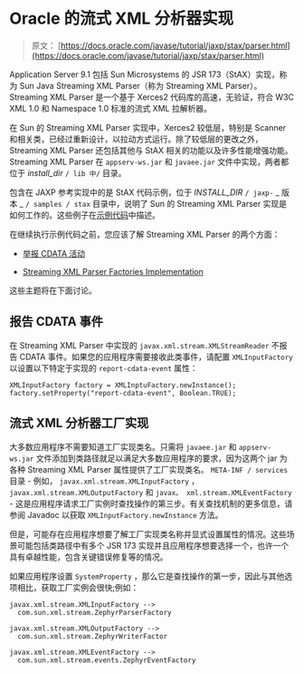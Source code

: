 # Oracle 的流式 XML 分析器实现

> 原文： [https://docs.oracle.com/javase/tutorial/jaxp/stax/parser.html](https://docs.oracle.com/javase/tutorial/jaxp/stax/parser.html)

Application Server 9.1 包括 Sun Microsystems 的 JSR 173（StAX）实现，称为 Sun Java Streaming XML Parser（称为 Streaming XML Parser）。 Streaming XML Parser 是一个基于 Xerces2 代码库的高速，无验证，符合 W3C XML 1.0 和 Namespace 1.0 标准的流式 XML 拉解析器。

在 Sun 的 Streaming XML Parser 实现中，Xerces2 较低层，特别是 Scanner 和相关类，已经过重新设计，以拉动方式运行。除了较低层的更改之外，Streaming XML Parser 还包括其他与 StAX 相关的功能以及许多性能增强功能。 Streaming XML Parser 在 `appserv-ws.jar` 和 `javaee.jar` 文件中实现，两者都位于 _install_dir_ `/ lib 中/` 目录。

包含在 JAXP 参考实现中的是 StAX 代码示例，位于 _INSTALL_DIR_ `/ jaxp-` _ 版本 _ `/ samples / stax` 目录中，说明了 Sun 的 Streaming XML Parser 实现是如何工作的。这些例子在[示例代码](example.html)中描述。

在继续执行示例代码之前，您应该了解 Streaming XML Parser 的两个方面：

*   [举报 CDATA 活动](#bnbfj)

*   [Streaming XML Parser Factories Implementation](#bnbfk)

这些主题将在下面讨论。

## 报告 CDATA 事件

在 Streaming XML Parser 中实现的 `javax.xml.stream.XMLStreamReader` 不报告 CDATA 事件。如果您的应用程序需要接收此类事件，请配置 `XMLInputFactory` 以设置以下特定于实现的 `report-cdata-event` 属性：

```
XMLInputFactory factory = XMLInptuFactory.newInstance();
factory.setProperty("report-cdata-event", Boolean.TRUE);

```

## 流式 XML 分析器工厂实现

大多数应用程序不需要知道工厂实现类名。只需将 `javaee.jar` 和 `appserv-ws.jar` 文件添加到类路径就足以满足大多数应用程序的要求，因为这两个 jar 为各种 Streaming XML Parser 属性提供了工厂实现类名。 `META-INF / services` 目录 - 例如， `javax.xml.stream.XMLInputFactory` ， `javax.xml.stream.XMLOutputFactory` 和 `javax。 xml.stream.XMLEventFactory` - 这是应用程序请求工厂实例时查找操作的第三步。有关查找机制的更多信息，请参阅 Javadoc 以获取 `XMLInputFactory.newInstance` 方法。

但是，可能存在应用程序想要了解工厂实现类名称并显式设置属性的情况。这些场景可能包括类路径中有多个 JSR 173 实现并且应用程序想要选择一个，也许一个具有卓越性能，包含关键错误修复等的情况。

如果应用程序设置 `SystemProperty` ，那么它是查找操作的第一步，因此与其他选项相比，获取工厂实例会很快;例如：

```
javax.xml.stream.XMLInputFactory -->
  com.sun.xml.stream.ZephyrParserFactory

javax.xml.stream.XMLOutputFactory -->
  com.sun.xml.stream.ZephyrWriterFactor

javax.xml.stream.XMLEventFactory -->
  com.sun.xml.stream.events.ZephyrEventFactory

```